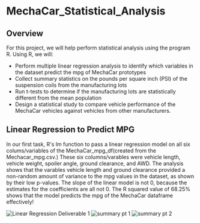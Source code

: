 # MechaCar_Statistical_Analysis


## Overview

For this project, we will help perform statistical analysis using the program R. Using R, we will:

- Perform multiple linear regression analysis to identify which variables in the dataset predict the mpg of MechaCar prototypes
- Collect summary statistics on the pounds per square inch (PSI) of the suspension coils from the manufacturing lots
- Run t-tests to determine if the manufacturing lots are statistically different from the mean population
- Design a statistical study to compare vehicle performance of the MechaCar vehicles against vehicles from other manufacturers.


## Linear Regression to Predict MPG

In our first task, R's lm function to pass a linear regression model on all six colums/variables of the MechaCar_mpg_df(created from the Mechacar_mpg.csv.) These six columns/varables were vehicle length, vehicle weight, spoiler angle, ground clearance, and AWD. The analysis shows that the varables vehicle length and ground clearance provided a non-random amount of variance to the mpg values in the dataset, as shown by their low p-values. The slope of the linear model is not 0, because the estimates for the coefficients are all not 0. The R squared value of 68.25% shows that the model predicts the mpg of the MechaCar dataframe effectively! 

![Linear Regression Deliverable 1 ](https://user-images.githubusercontent.com/87949792/152708284-5eb88f5f-270a-4827-86c3-42793c6a3dcd.png)
![summary pt 1](https://user-images.githubusercontent.com/87949792/152708435-146f7292-95c0-44b7-a600-45aaef0c5ba7.png)
![summary pt 2](https://user-images.githubusercontent.com/87949792/152708439-7fbe48ab-ff42-4007-bf23-6b6f25600a3d.png)


